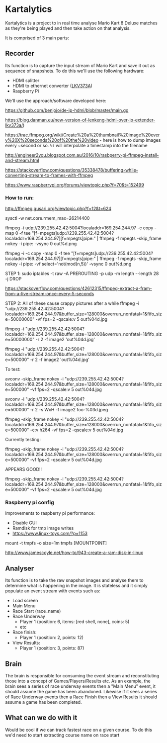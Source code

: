 # Kartalytics

Kartalytics is a project to in real time analyse Mario Kart 8 Deluxe matches as they're being played and then take action on that analysis.

It is comprised of 3 main parts:

## Recorder

Its function is to capture the input stream of Mario Kart and save it out as sequence of snapshots. To do this we'll use the following hardware:
  - HDMI splitter
  - HDMI to ethernet converter ([LKV373A](http://www.ebay.com.au/itm/LKV373A-V3-0-HDMI-Extender-100-120M-HDMI-Extender-Over-Cat5-Cat6-TCP-IP-based-/162287794299))
  - Raspberry Pi

We'll use the approach/software developed here:

https://github.com/benjojo/de-ip-hdmi/blob/master/main.go

https://blog.danman.eu/new-version-of-lenkeng-hdmi-over-ip-extender-lkv373a/)

https://trac.ffmpeg.org/wiki/Create%20a%20thumbnail%20image%20every%20X%20seconds%20of%20the%20video - here is how to dump images every ~second or so.  `%t` will interpolate a timestamp into the filename

http://engineer2you.blogspot.com.au/2016/10/rasbperry-pi-ffmpeg-install-and-stream.html

https://stackoverflow.com/questions/35338478/buffering-while-converting-stream-to-frames-with-ffmpeg

https://www.raspberrypi.org/forums/viewtopic.php?f=70&t=152499

### How to run:

http://ffmpeg.gusari.org/viewtopic.php?f=12&t=624

sysctl -w net.core.rmem_max=26214400

ffmpeg -i udp://239.255.42.42:5004?localaddr=169.254.244.97 -c copy -map 0 -f tee "[f=mpegts]udp://239.255.42.42:5004?localaddr=169.254.244.97|[f=mpegts]pipe:" | ffmpeg -f mpegts -skip_frame nokey -i pipe: -vsync 0 out%d.png


ffmpeg -i  -c copy -map 0 -f tee "[f=mpegts]udp://239.255.42.42:5004?localaddr=169.254.244.97|[f=mpegts]pipe:" | ffmpeg -f mpegts -skip_frame nokey -i pipe: -vf select='not(mod(n,5))' -vsync 0 out%d.png


STEP 1:
sudo iptables -t raw -A PREROUTING -p udp -m length --length 28 -j DROP

https://stackoverflow.com/questions/42612315/ffmpeg-extract-a-fram-from-a-live-stream-once-every-5-seconds

STEP 2:
All of these cause crappy pictures after a while
ffmpeg -i "udp://239.255.42.42:5004?localaddr=169.254.244.97&buffer_size=128000&overrun_nonfatal=1&fifo_size=50000000" -vf fps=2 -qscale:v 5 out%04d.jpg

ffmpeg -i "udp://239.255.42.42:5004?localaddr=169.254.244.97&buffer_size=128000&overrun_nonfatal=1&fifo_size=50000000"  -r 2 -f image2 'out%04d.jpg'

ffmpeg -i "udp://239.255.42.42:5004?localaddr=169.254.244.97&buffer_size=128000&overrun_nonfatal=1&fifo_size=500000"  -r 2 -f image2 'out%04d.jpg'

To test:

avconv -skip_frame nokey -i "udp://239.255.42.42:5004?localaddr=169.254.244.97&buffer_size=128000&overrun_nonfatal=1&fifo_size=500000" -vf fps=2 -qscale:v 5 out%04d.jpg

avconv -i "udp://239.255.42.42:5004?localaddr=169.254.244.97&buffer_size=128000&overrun_nonfatal=1&fifo_size=500000" -r 2 -s WxH -f image2 foo-%03d.jpeg

ffmpeg -skip_frame nokey -i "udp://239.255.42.42:5004?localaddr=169.254.244.97&buffer_size=128000&overrun_nonfatal=1&fifo_size=500000" -c:v h264 -vf fps=2 -qscale:v 5 out%04d.jpg


Currently testing:

ffmpeg -skip_frame nokey -i "udp://239.255.42.42:5004?localaddr=169.254.244.97&buffer_size=128000&overrun_nonfatal=1&fifo_size=500000" -vf fps=2 -qscale:v 5 out%04d.jpg

APPEARS GOOD!!

ffmpeg -skip_frame nokey -i "udp://239.255.42.42:5004?localaddr=169.254.244.97&buffer_size=128000&overrun_nonfatal=1&fifo_size=500000" -vf fps=2 -qscale:v 5 out%04d.jpg

### Raspberry pi config

Improvements to raspberry pi performance:
  - Disable GUI
  - Ramdisk for tmp image writes
  - https://www.linux-toys.com/?p=1153

mount -t tmpfs -o size=1m tmpfs [MOUNTPOINT]

http://www.jamescoyle.net/how-to/943-create-a-ram-disk-in-linux



## Analyser

Its function is to take the raw snapshot images and analyse them to determine what is happening in the image.  It is stateless and it simply populate an event stream with events such as:
  - Load screen
  - Main Menu
  - Race Start (race_name)
  - Race Underway
    - Player 1 (position: 6, items: [red shell, none], coins: 5)
    - etc
  - Race finish:
    - Player 1 (position: 2, points: 12)
  - View Results:
    - Player 1 (position: 3, points: 87)

## Brain

The brain is responsible for consuming the event stream and reconstituting those into a concept of Games/Players/Results etc.  As an example, the brain sees a series of race underway events then a "Main Menu" event, it should assume the game has been abandoned.  Likewise if it sees a series of Race Underway events then a Race Finish then a View Results it should assume a game has been completed.

## What can we do with it

Would be cool if we can track fastest race on a given course.  To do this we'd need to start extracting course name on race start